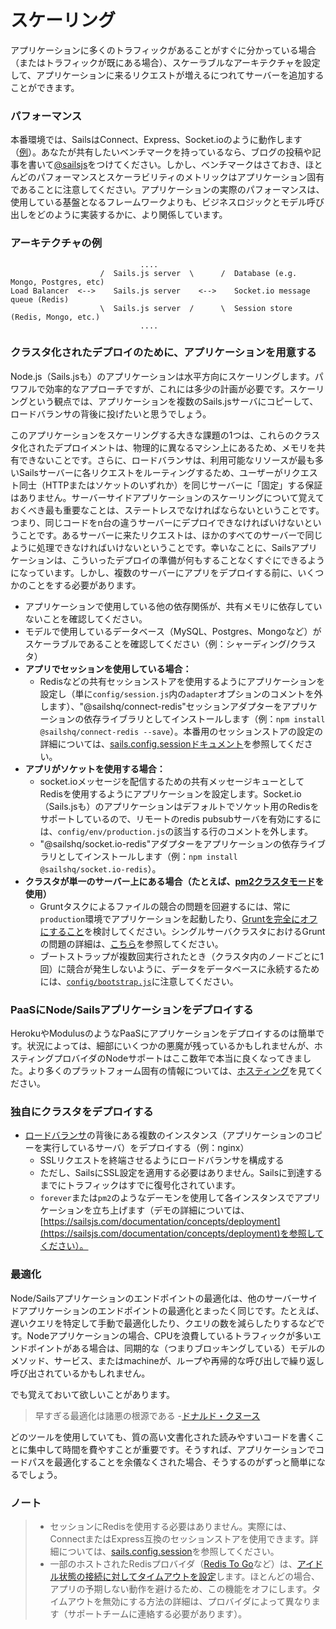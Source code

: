 # スケーリング

アプリケーションに多くのトラフィックがあることがすぐに分かっている場合（またはトラフィックが既にある場合）、スケーラブルなアーキテクチャを設定して、アプリケーションに来るリクエストが増えるにつれてサーバーを追加することができます。


### パフォーマンス

本番環境では、SailsはConnect、Express、Socket.ioのように動作します（[例](http://serdardogruyol.com/?p=111)）。あなたが共有したいベンチマークを持っているなら、ブログの投稿や記事を書いて[@sailsjs](http://twitter.com/sailsjs)をつけてください。しかし、ベンチマークはさておき、ほとんどのパフォーマンスとスケーラビリティのメトリックはアプリケーション固有であることに注意してください。アプリケーションの実際のパフォーマンスは、使用している基盤となるフレームワークよりも、ビジネスロジックとモデル呼び出しをどのように実装するかに、より関係しています。


### アーキテクチャの例

```
                             ....
                    /  Sails.js server  \      /  Database (e.g. Mongo, Postgres, etc)
Load Balancer  <-->    Sails.js server    <-->    Socket.io message queue (Redis)
                    \  Sails.js server  /      \  Session store (Redis, Mongo, etc.)
                             ....
```


### クラスタ化されたデプロイのために、アプリケーションを用意する

Node.js（Sails.jsも）のアプリケーションは水平方向にスケーリングします。パワフルで効率的なアプローチですが、これには多少の計画が必要です。スケーリングという観点では、アプリケーションを複数のSails.jsサーバにコピーして、ロードバランサの背後に投げたいと思うでしょう。

このアプリケーションをスケーリングする大きな課題の1つは、これらのクラスタ化されたデプロイメントは、物理的に異なるマシン上にあるため、メモリを共有できないことです。さらに、ロードバランサは、利用可能なリソースが最も多いSailsサーバーに各リクエストをルーティングするため、ユーザーがリクエスト同士（HTTPまたはソケットのいずれか）を同じサーバーに「固定」する保証はありません。サーバーサイドアプリケーションのスケーリングについて覚えておくべき最も重要なことは、ステートレスでなければならないということです。つまり、同じコードをn台の違うサーバーにデプロイできなければいけないということです。あるサーバーに来たリクエストは、ほかのすべてのサーバーで同じように処理できなければいけないということです。幸いなことに、Sailsアプリケーションは、こういったデプロイの準備が何もすることなくすぐにできるようになっています。しかし、複数のサーバーにアプリをデプロイする前に、いくつかのことをする必要があります。

+ アプリケーションで使用している他の依存関係が、共有メモリに依存していないことを確認してください。
+ モデルで使用しているデータベース（MySQL、Postgres、Mongoなど）がスケーラブルであることを確認してください（例：シャーディング/クラスタ）
+ **アプリでセッションを使用している場合：**
  + Redisなどの共有セッションストアを使用するようにアプリケーションを設定し（単に`config/session.js`内の`adapter`オプションのコメントを外します）、"@sailshq/connect-redis"セッションアダプターをアプリケーションの依存ライブラリとしてインストールします（例：`npm install @sailshq/connect-redis --save`）。本番用のセッションストアの設定の詳細については、[sails.config.sessionドキュメント](https://sailsjs.com/documentation/reference/configuration/sails-config-session#?production-config)を参照してください。
+ **アプリがソケットを使用する場合：**
  + socket.ioメッセージを配信するための共有メッセージキューとしてRedisを使用するようにアプリケーションを設定します。Socket.io（Sails.jsも）のアプリケーションはデフォルトでソケット用のRedisをサポートしているので、リモートのredis pubsubサーバを有効にするには、`config/env/production.js`の該当する行のコメントを外します。
  + "@sailshq/socket.io-redis"アダプターをアプリケーションの依存ライブラリとしてインストールします（例：`npm install @sailshq/socket.io-redis`）。
+ **クラスタが単一のサーバー上にある場合（たとえば、[pm2クラスタモード](http://pm2.keymetrics.io/docs/usage/cluster-mode/)を使用）**
  + Gruntタスクによるファイルの競合の問題を回避するには、常に`production`環境でアプリケーションを起動したり、[Gruntを完全にオフにすること](https://sailsjs.com/documentation/concepts/assets/disabling-grunt)を検討してください。シングルサーバクラスタにおけるGruntの問題の詳細は、[こちら](https://github.com/balderdashy/sails/issues/3577#issuecomment-184786535)を参照してください。
  + ブートストラップが複数回実行されたとき（クラスタ内のノードごとに1回）に競合が発生しないように、データをデータベースに永続するためには、[`config/bootstrap.js`](https://sailsjs.com/documentation/reference/configuration/sails-config-bootstrap)に注意してください。

### PaaSにNode/Sailsアプリケーションをデプロイする

HerokuやModulusのようなPaaSにアプリケーションをデプロイするのは簡単です。状況によっては、細部にいくつかの悪魔が残っているかもしれませんが、ホスティングプロバイダのNodeサポートはここ数年で本当に良くなってきました。より多くのプラットフォーム固有の情報については、[ホスティング](https://sailsjs.com/documentation/concepts/deployment/Hosting)を見てください。

### 独自にクラスタをデプロイする

+ [ロードバランサ](https://ja.wikipedia.org/wiki/%E3%82%B5%E3%83%BC%E3%83%90%E3%83%AD%E3%83%BC%E3%83%89%E3%83%90%E3%83%A9%E3%83%B3%E3%82%B9)の背後にある複数のインスタンス（アプリケーションのコピーを実行しているサーバ）をデプロイする（例：nginx）
  + SSLリクエストを終端させるようにロードバランサを構成する
  + ただし、SailsにSSL設定を適用する必要はありません。Sailsに到達するまでにトラフィックはすでに復号化されています。
  + `forever`または`pm2`のようなデーモンを使用して各インスタンスでアプリケーションを立ち上げます（デモの詳細については、[https://sailsjs.com/documentation/concepts/deployment](https://sailsjs.com/documentation/concepts/deployment)を参照してください）。

### 最適化

Node/Sailsアプリケーションのエンドポイントの最適化は、他のサーバーサイドアプリケーションのエンドポイントの最適化とまったく同じです。たとえば、遅いクエリを特定して手動で最適化したり、クエリの数を減らしたりするなどです。Nodeアプリケーションの場合、CPUを浪費しているトラフィックが多いエンドポイントがある場合は、同期的な（つまりブロッキングしている）モデルのメソッド、サービス、またはmachineが、ループや再帰的な呼び出しで繰り返し呼び出されているかもしれません。

でも覚えておいて欲しいことがあります。

> 早すぎる最適化は諸悪の根源である -[ドナルド・クヌース](http://c2.com/cgi/wiki?PrematureOptimization)

どのツールを使用していても、質の高い文書化された読みやすいコードを書くことに集中して時間を費やすことが重要です。そうすれば、アプリケーションでコードパスを最適化することを余儀なくされた場合、そうするのがずっと簡単になるでしょう。


### ノート

> + セッションにRedisを使用する必要はありません。実際には、ConnectまたはExpress互換のセッションストアを使用できます。詳細については、[sails.config.session](sailsjs.com/documentation/reference/configuration/sails-config-session)を参照してください。
> + 一部のホストされたRedisプロバイダ（<a href="https://elements.heroku.com/addons/redistogo" target="_blank">Redis To Go</a>など）は、<a href="https://redis.io/topics/clients#client-timeouts">アイドル状態の接続に対してタイムアウトを設定</a>します。ほとんどの場合、アプリの予期しない動作を避けるため、この機能をオフにします。タイムアウトを無効にする方法の詳細は、プロバイダによって異なります（サポートチームに連絡する必要があります）。

<docmeta name="displayName" value="スケーリング">
